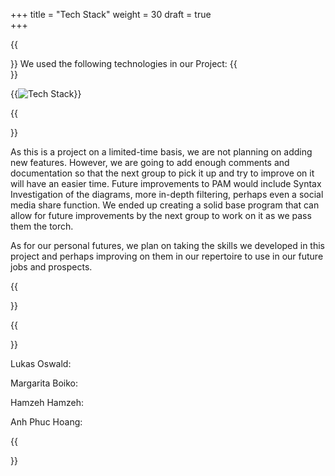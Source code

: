 +++
title = "Tech Stack"
weight = 30
draft = true  
+++


{{<section title="Tech Stack">}}
We used the following technologies in our Project:
{{</section>}}

{{<image src="Techstack2.png" alt="Tech Stack">}}

{{<section title="Future">}}

As this is a project on a limited-time basis, we are not planning on adding new features. However, we are going to add enough comments and documentation so that the next group to pick it up and try to improve on it will have an easier time. Future improvements to PAM would include Syntax Investigation of the diagrams, more in-depth filtering, perhaps even a social media share function. We ended up creating a solid base program that can allow for future improvements by the next group to work on it as we pass them the torch.

As for our personal futures, we plan on taking the skills we developed in this project and perhaps improving on them in our repertoire to use in our future jobs and prospects.



{{</section>}}

{{<section title="Personal Reflections">}}

Lukas Oswald:


Margarita Boiko:


Hamzeh Hamzeh:


Anh Phuc Hoang:



{{</section>}}

